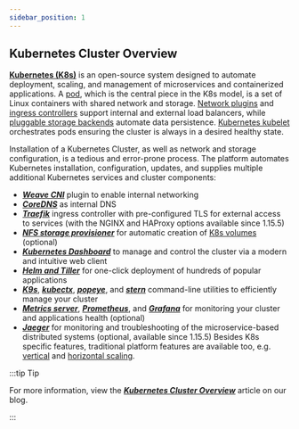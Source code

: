 ```yaml
---
sidebar_position: 1
---
```


## Kubernetes Cluster Overview

**[Kubernetes (K8s)](https://cloudmydc.com/)** is an open-source system designed to automate deployment, scaling, and management of microservices and containerized applications. A [pod](https://cloudmydc.com/), which is the central piece in the K8s model, is a set of Linux containers with shared network and storage. [Network plugins](https://cloudmydc.com/) and [ingress controllers](https://cloudmydc.com/) support internal and external load balancers, while [pluggable storage backends](https://cloudmydc.com/) automate data persistence. [Kubernetes kubelet](https://cloudmydc.com/) orchestrates pods ensuring the cluster is always in a desired healthy state.

Installation of a Kubernetes Cluster, as well as network and storage configuration, is a tedious and error-prone process. The platform automates Kubernetes installation, configuration, updates, and supplies multiple additional Kubernetes services and cluster components:

- **_[Weave CNI](https://cloudmydc.com/)_** plugin to enable internal networking
- **_[CoreDNS](https://cloudmydc.com/)_** as internal DNS
- **_[Traefik](https://cloudmydc.com/)_** ingress controller with pre-configured TLS for external access to services (with the NGINX and HAProxy options available since 1.15.5)
- **_[NFS storage provisioner](https://cloudmydc.com/)_** for automatic creation of [K8s volumes](https://cloudmydc.com/) (optional)
- **_[Kubernetes Dashboard](https://cloudmydc.com/)_** to manage and control the cluster via a modern and intuitive web client
- **_[Helm and Tiller](https://cloudmydc.com/)_** for one-click deployment of hundreds of popular applications
- **_[K9s](https://cloudmydc.com/)_**, **_[kubectx](https://cloudmydc.com/)_**, **_[popeye](https://cloudmydc.com/)_**, and **_[stern](https://cloudmydc.com/)_** command-line utilities to efficiently manage your cluster
- **_[Metrics server](https://cloudmydc.com/)_**, **_[Prometheus](https://cloudmydc.com/)_**, and **_[Grafana](https://cloudmydc.com/)_** for monitoring your cluster and applications health (optional)
- **_[Jaeger](https://cloudmydc.com/)_** for monitoring and troubleshooting of the microservice-based distributed systems (optional, available since 1.15.5)
  Besides K8s specific features, traditional platform features are available too, e.g. [vertical](https://cloudmydc.com/) and [horizontal scaling](https://cloudmydc.com/).

:::tip Tip

For more information, view the **_[Kubernetes Cluster Overview](https://cloudmydc.com/)_** article on our blog.

:::
